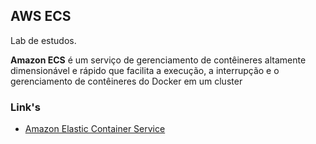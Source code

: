 ## AWS ECS
Lab de estudos.  

**Amazon ECS** é um serviço de gerenciamento de contêineres altamente dimensionável e rápido que facilita a execução, a interrupção e o gerenciamento de contêineres do Docker em um cluster


### Link's
- [Amazon Elastic Container Service](https://aws.amazon.com/pt/ecs/)

